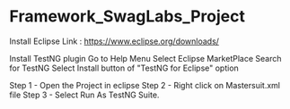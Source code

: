 # Framework_SwagLabs_Project


Install Eclipse 
Link : https://www.eclipse.org/downloads/


Install TestNG plugin 
 Go to Help Menu
 Select Eclipse MarketPlace
 Search for TestNG
 Select Install button of "TestNG for Eclipse" option



Step 1 - Open the Project in eclipse 
Step 2 - Right click on Mastersuit.xml file 
Step 3 - Select Run As TestNG Suite.



